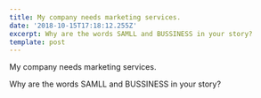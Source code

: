 ```yaml
---
title: My company needs marketing services.
date: '2018-10-15T17:18:12.255Z'
excerpt: Why are the words SAMLL and BUSSINESS in your story?
template: post
---
```

My company needs marketing services.

Why are the words SAMLL and BUSSINESS in your story?
